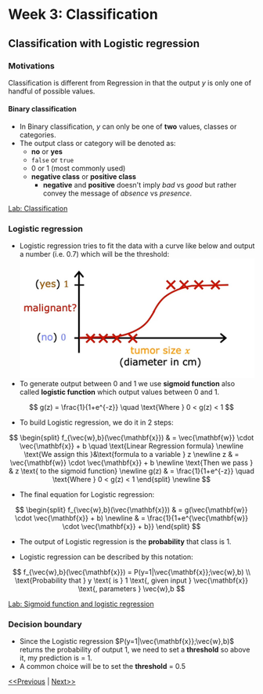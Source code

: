 # Week 3: Classification
## Classification with Logistic regression
### Motivations
Classification is different from Regression in that the output $y$ is only one of handful of possible values.
#### Binary classification
* In Binary classification, $y$ can only be one of **two** values, classes or categories.
*  The output class or category will be denoted as:
    * **no** or **yes**
    * `false` or `true`
    * $0$ or $1$ (most commonly used)
    * **negative class** or **positive class**
        * **negative** and **positive** doesn't imply _bad_ vs _good_ but rather convey the message of _absence_ vs _presence_.

[Lab: Classification](./code/C1_W3_Lab01_Classification_Soln.ipynb)

### Logistic regression
* Logistic regression tries to fit the data with a curve like below and output a number (i.e. 0.7) which will be the threshold:  
![Logistic regression](./images/logistic-regression-01.jpg)
* To generate output between 0 and 1 we use **sigmoid function** also called **logistic function** which output values between 0 and 1.

$$
g(z) = \frac{1}{1+e^{-z}} \quad \text{Where } 0 < g(z) < 1
$$

* To build Logistic regression, we do it in 2 steps:

$$
\begin{split}
f_{\vec{w},b}(\vec{\mathbf{x}}) & = \vec{\mathbf{w}} \cdot \vec{\mathbf{x}} + b \quad \text{Linear Regression formula} \newline
\text{We assign this }&\text{formula to a variable } z \newline
z & = \vec{\mathbf{w}} \cdot \vec{\mathbf{x}} + b \newline
\text{Then we pass } & z \text{ to the sigmoid function} \newline
g(z) & = \frac{1}{1+e^{-z}} \quad \text{Where } 0 < g(z) < 1
\end{split} \newline
$$

* The final equation for Logistic regression:

$$
\begin{split}
f_{\vec{w},b}(\vec{\mathbf{x}}) & = g(\vec{\mathbf{w}} \cdot \vec{\mathbf{x}} + b) \newline
& = \frac{1}{1+e^{\vec{\mathbf{w}} \cdot \vec{\mathbf{x}} + b}}
\end{split}
$$

* The output of Logistic regression is the **probability** that class is 1.

* Logistic regression can be described by this notation:

$$
f_{\vec{w},b}(\vec{\mathbf{x}}) = P(y=1|\vec{\mathbf{x}};\vec{w},b) \\
\text{Probability that } y \text{ is } 1 \text{, given input } \vec{\mathbf{x}} \text{, parameters } \vec{w},b
$$

[Lab: Sigmoid function and logistic regression](./code/C1_W3_Lab02_Sigmoid_function_Soln.ipynb)

### Decision boundary
* Since the Logistic regression $P(y=1|\vec{\mathbf{x}};\vec{w},b)$ returns the probability of output 1, we need to set a **threshold** so above it, my prediction is = 1.
* A common choice will be to set the **threshold** = 0.5

[<<Previous](../week-02/README.md) | [Next>>]()